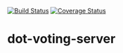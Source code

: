 [![Build Status](https://travis-ci.com/lepsistemas/dot-voting-server.svg?branch=master)](https://travis-ci.com/lepsistemas/dot-voting-server) [![Coverage Status](https://coveralls.io/repos/github/lepsistemas/dot-voting-server/badge.svg?branch=master&kill_cache=0)](https://coveralls.io/github/lepsistemas/dot-voting-server?branch=master)

# dot-voting-server

